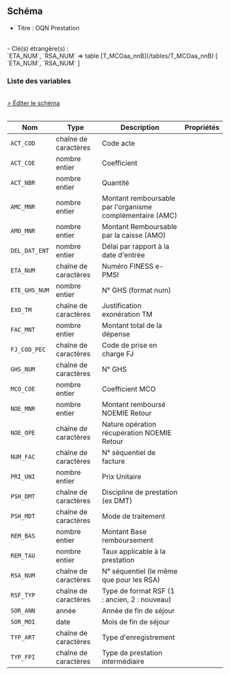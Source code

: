 ## Schéma

- Titre : OQN Prestation
<br />
- Clé(s) étrangère(s) : <br />
`ETA_NUM`, `RSA_NUM` => table [T_MCOaa_nnB](/tables/T_MCOaa_nnB) [ `ETA_NUM`, `RSA_NUM` ]<br />

### Liste des variables
<br />
<div>
    <a href="https://gitlab.com/healthdatahub/schema-snds/edit/master/schemas/PMSI/PMSI%20MCO/T_MCOaa_nnFB.json"  
    arget="_blank" rel="noopener noreferrer">> Éditer le schéma</a>
    <OutboundLink />
</div>
<br />

Nom|Type|Description|Propriétés
-|-|-|-
`ACT_COD`|chaîne de caractères|Code acte||
`ACT_COE`|nombre entier|Coefficient||
`ACT_NBR`|nombre entier|Quantité||
`AMC_MNR`|nombre entier|Montant remboursable par l&#x27;organisme complémentaire (AMC)||
`AMO_MNR`|nombre entier|Montant Remboursable par la caisse (AMO)||
`DEL_DAT_ENT`|nombre entier|Délai par rapport à la date d&#x27;entrée||
`ETA_NUM`|chaîne de caractères|Numéro FINESS e-PMSI||
`ETE_GHS_NUM`|nombre entier|N° GHS (format num)||
`EXO_TM`|chaîne de caractères|Justification exonération TM||
`FAC_MNT`|nombre entier|Montant total de la dépense||
`FJ_COD_PEC`|chaîne de caractères|Code de prise en charge FJ||
`GHS_NUM`|chaîne de caractères|N° GHS||
`MCO_COE`|nombre entier|Coefficient MCO||
`NOE_MNR`|nombre entier|Montant remboursé NOEMIE Retour||
`NOE_OPE`|chaîne de caractères|Nature opération récupération NOEMIE Retour||
`NUM_FAC`|chaîne de caractères|N° séquentiel de facture||
`PRI_UNI`|nombre entier|Prix Unitaire||
`PSH_DMT`|chaîne de caractères|Discipline de prestation (ex DMT)||
`PSH_MDT`|chaîne de caractères|Mode de traitement||
`REM_BAS`|nombre entier|Montant Base remboursement||
`REM_TAU`|nombre entier|Taux applicable à la prestation||
`RSA_NUM`|chaîne de caractères|N° séquentiel (le même que pour les RSA)||
`RSF_TYP`|chaîne de caractères|Type de format RSF (1 : ancien, 2 : nouveau)||
`SOR_ANN`|année|Année de fin de séjour||
`SOR_MOI`|date|Mois de fin de séjour||
`TYP_ART`|chaîne de caractères|Type d&#x27;enregistrement||
`TYP_FPI`|chaîne de caractères|Type de prestation intermédiaire||

